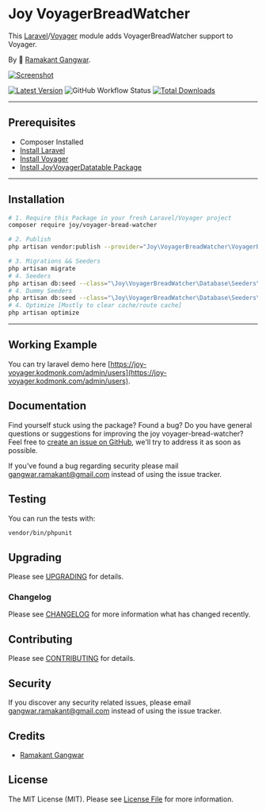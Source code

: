 # Joy VoyagerBreadWatcher

This [Laravel](https://laravel.com/)/[Voyager](https://voyager.devdojo.com/) module adds VoyagerBreadWatcher support to Voyager.

By 🐼 [Ramakant Gangwar](https://github.com/rxcod9).

[![Screenshot](https://raw.githubusercontent.com/rxcod9/joy-voyager-bread-watcher/main/cover.jpg)](https://joy-voyager.kodmonk.com/)

[![Latest Version](https://img.shields.io/github/v/release/rxcod9/joy-voyager-bread-watcher?style=flat-square)](https://github.com/rxcod9/joy-voyager-bread-watcher/releases)
![GitHub Workflow Status](https://img.shields.io/github/actions/workflow/status/rxcod9/joy-voyager-bread-watcher/run-tests.yml?branch=main&label=tests)
[![Total Downloads](https://img.shields.io/packagist/dt/joy/voyager-bread-watcher.svg?style=flat-square)](https://packagist.org/packages/joy/voyager-bread-watcher)

---

## Prerequisites

*   Composer Installed
*   [Install Laravel](https://laravel.com/docs/installation)
*   [Install Voyager](https://github.com/the-control-group/voyager)
*   [Install JoyVoyagerDatatable Package](https://github.com/rxcod9/joy-voyager-datatable)

---

## Installation

```bash
# 1. Require this Package in your fresh Laravel/Voyager project
composer require joy/voyager-bread-watcher

# 2. Publish
php artisan vendor:publish --provider="Joy\VoyagerBreadWatcher\VoyagerBreadWatcherServiceProvider" --force

# 3. Migrations && Seeders
php artisan migrate
# 4. Seeders
php artisan db:seed --class="\Joy\VoyagerBreadWatcher\Database\Seeders\VoyagerDatabaseSeeder" --force
# 4. Dummy Seeders
php artisan db:seed --class="\Joy\VoyagerBreadWatcher\Database\Seeders\VoyagerDummyDatabaseSeeder" --force
# 4. Optimize [Mostly to clear cache/route cache]
php artisan optimize
```

---


## Working Example

You can try laravel demo here [https://joy-voyager.kodmonk.com/admin/users](https://joy-voyager.kodmonk.com/admin/users).

## Documentation

Find yourself stuck using the package? Found a bug? Do you have general questions or suggestions for improving the joy voyager-bread-watcher? Feel free to [create an issue on GitHub](https://github.com/rxcod9/joy-voyager-bread-watcher/issues), we'll try to address it as soon as possible.

If you've found a bug regarding security please mail [gangwar.ramakant@gmail.com](mailto:gangwar.ramakant@gmail.com) instead of using the issue tracker.

## Testing

You can run the tests with:

```bash
vendor/bin/phpunit
```

## Upgrading

Please see [UPGRADING](UPGRADING.md) for details.

### Changelog

Please see [CHANGELOG](CHANGELOG.md) for more information what has changed recently.

## Contributing

Please see [CONTRIBUTING](CONTRIBUTING.md) for details.

## Security

If you discover any security related issues, please email [gangwar.ramakant@gmail.com](mailto:gangwar.ramakant@gmail.com) instead of using the issue tracker.

## Credits

- [Ramakant Gangwar](https://github.com/rxcod9)

## License

The MIT License (MIT). Please see [License File](LICENSE.md) for more information.
